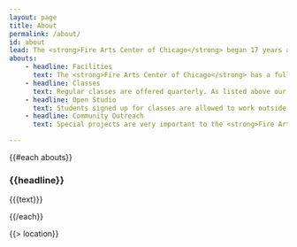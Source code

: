 ```yaml
---
layout: page
title: About
permalink: /about/
id: about
lead: The <strong>Fire Arts Center of Chicago</strong> began 17 years ago as a not-for-profit school for sculptors. Our primary mission is the preservation of traditional sculpture technique by offering high-quality training to artists, students and others seeking to learn or perfect their skills. Our secondary mission is to provide teaching, working, and exhibition opportunities for artists, as well as technical advice and facilities to artists and institutions.
abouts:
    - headline: Facilities
      text: The <strong>Fire Arts Center of Chicago</strong> has a fully equipped foundry complete with equipment for forging, welding, bronze and iron casting including furnaces and kilns. We also offer courses in stone carving, figure sculpture, figure drawing, and more. We are very excited about our new larger facility, so come <a href="#location">visit us</a> to check it out.
    - headline: Classes
      text: Regular classes are offered quarterly. As listed above our classes cover a wide range of topics including ferrous and non-ferrous casting, figure sculpture, stone carving, figure drawing, metal forging, metal furniture design, and more. Class size is kept small to provide individualized attention. New students may opt to join at the beginning of each month as the schedule allows. <a href="contact">Contact us</a> about class schedules and eligibility.
    - headline: Open Studio
      text: Students signed up for classes are allowed to work outside of class time during "open studios." Eligible alumni may pay a monthly fee to qualify for studio and equipment usage. See our <a href="membership">Membership</a> page for more information on studio use.
    - headline: Community Outreach
      text: Special projects are very important to the <strong>Fire Arts Center of Chicago</strong>'s mission and goals. We aim to facilitate – and participate in – public art projects through outreach and collaboration with other community organizations. Past projects have introduced adults and children with disabilities to the excitement of metal casting, and have taught high school students the joys of metalworking.

---
```


<section id="abouts" class="section">
    <div class="container">
        <div class="row flex-items-xs-left">
            {{#each abouts}}
                <div class="col-sm-6">
                    <h3>{{headline}}</h3>
                    <p>{{{text}}}</p>
                </div>
            {{/each}}
        </div>
    </div>
</section>

{{> location}}

